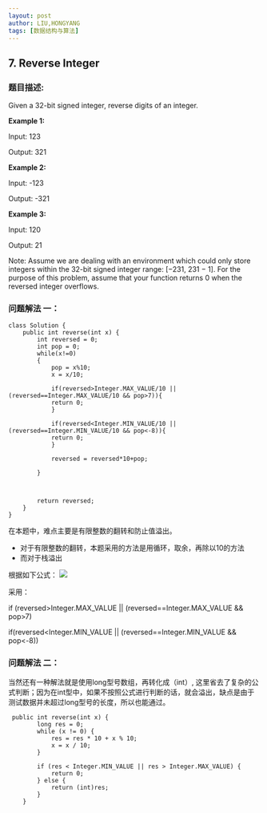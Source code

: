 ```yaml
---
layout: post
author: LIU,HONGYANG
tags: [数据结构与算法]
---
```




## 7. Reverse  Integer


### 题目描述:

Given a 32-bit signed integer, reverse digits of an integer.

**Example 1:**

Input: 123

Output: 321

**Example 2:**

Input: -123

Output: -321

**Example 3:**

Input: 120

Output: 21

Note:
Assume we are dealing with an environment which could only store integers within the 32-bit signed integer range: [−231,  231 − 1]. For the purpose of this problem, assume that your function returns 0 when the reversed integer overflows.



### 问题解法 一：
```{java}
class Solution {
    public int reverse(int x) {
        int reversed = 0;
        int pop = 0;
        while(x!=0)
        {
            pop = x%10; 
            x = x/10;
            
            if(reversed>Integer.MAX_VALUE/10 || (reversed==Integer.MAX_VALUE/10 && pop>7)){
            return 0;
            }
        
        	if(reversed<Integer.MIN_VALUE/10 || (reversed==Integer.MIN_VALUE/10 && pop<-8)){
            return 0;
            }
            
            reversed = reversed*10+pop;
            
        }
        
        
       
        return reversed;
    }
}
```

在本题中，难点主要是有限整数的翻转和防止值溢出。

- 对于有限整数的翻转，本题采用的方法是用循环，取余，再除以10的方法
- 而对于栈溢出

根据如下公式：
![](https://tva1.sinaimg.cn/large/006tNbRwgy1g9wl7eihufj30tc0bswgd.jpg)


采用：

if (reversed>Integer.MAX_VALUE || (reversed==Integer.MAX_VALUE && pop>7)

if(reversed<Integer.MIN_VALUE || (reversed==Integer.MIN_VALUE && pop<-8))


### 问题解法 二：
当然还有一种解法就是使用long型号数组，再转化成（int）, 这里省去了复杂的公式判断；因为在int型中，如果不按照公式进行判断的话，就会溢出，缺点是由于测试数据并未超过long型号的长度，所以也能通过。

```{}
 public int reverse(int x) {
        long res = 0;
        while (x != 0) {
            res = res * 10 + x % 10;
            x = x / 10;
        }
        
        if (res < Integer.MIN_VALUE || res > Integer.MAX_VALUE) {
            return 0;
        } else {
            return (int)res;
        }
    }

```